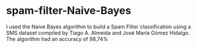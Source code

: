 # spam-filter-Naive-Bayes
I used the Naive Bayes algorithm to build a Spam Filter classification using a SMS dataset compiled by Tiago A. Almeida and José María Gómez Hidalgo. The algorithm had an accuracy of 98,74%
